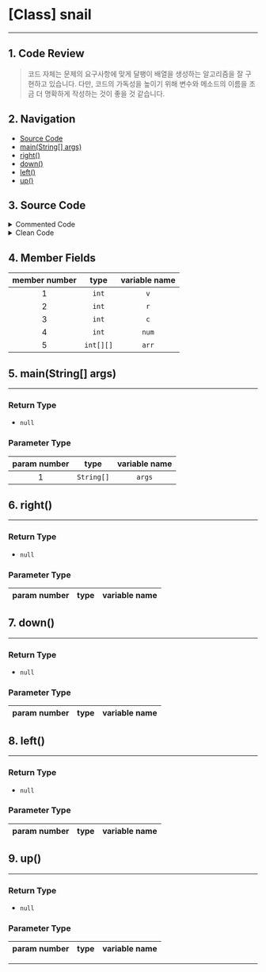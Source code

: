 # [Class] snail
* * *
## 1. Code Review
> 코드 자체는 문제의 요구사항에 맞게 달팽이 배열을 생성하는 알고리즘을 잘 구현하고 있습니다. 다만, 코드의 가독성을 높이기 위해 변수와 메소드의 이름을 조금 더 명확하게 작성하는 것이 좋을 것 같습니다.


## 2. Navigation
* [Source Code](#3-source-code)
* [main(String[] args)](#5-mainstring[]-args)
* [right()](#6-right)
* [down()](#7-down)
* [left()](#8-left)
* [up()](#9-up)

## 3. Source Code
<details><summary> Commented Code </summary><div markdown="1">

## Commented Code
* * *
 ```java 

//이 코드는 달팽이 배열을 생성하는 알고리즘입니다. 사용자로부터 정수 T를 입력받아 T번 반복하며, 각 반복마다 달팽이 배열을 생성하여 출력합니다. 달팽이 배열은 1부터 num * num까지의 숫자가 오른쪽, 아래쪽, 왼쪽, 위쪽 방향으로 차례대로 채워진 배열입니다.
public class snail {
    static int v=1;
    static int r =0;
    static int c=-1;
    static int num;
    static int [][] arr;
    public static void main(String[] args) throws Exception {

        BufferedReader b = new BufferedReader(new InputStreamReader(System.in));

        int T = Integer.parseInt(b.readLine());
        for(int i=1;i<=T;i++) {
            num = Integer.parseInt(b.readLine());
            arr = new int[num][num];

            r=0;
            c=-1;
            v=1;


            while(v <= num*num) {
                if(right()) break;
                if(down()) break;
                if(left())break;
                if(up())break;


            }
            System.out.println("# "+i);
            for(int a =0;a<num;a++){
                for(int j =0;j<num;j++){
                    System.out.print(arr[a][j]+" ");
                }
                System.out.println();
            }



        }

    }
    static boolean right() { //처음 위치포함
        while(true) {
            c++;
            //System.out.println(c);
            if(c>=num || arr[r][c] != 0) {
                c--;
                return false;
            }else {
                arr[r][c] = v;

                v++;

            }

            if(v == num*num+1) {return true;}
        }

    }
    static boolean down() { //처음 위치포함
        while(true) {
            r++;
            if(r>=num || arr[r][c] != 0) {
                r--;
                return false;
            }else {
                arr[r][c] = v;
                v++;
            }
            if(v == num*num+1) {return true;}
        }

    }
    static boolean left() { //처음 위치포함
        while(true) {
            c--;
            if(c<0 || arr[r][c] != 0) {
                c++;
                return false;
            }else {
                arr[r][c] = v;
                v++;
            }
            if(v == num*num+1) {return true;}
        }

    }
    static boolean up() { //처음 위치포함
        while(true) {
            r--;
            if(r<0 || arr[r][c] != 0) {
                r++;

                return false;
            }else {
                arr[r][c] = v;
                v++;
            }
            if(v == num*num+1) {return true;}
        }

    }


}

 ``` 
</div></details><details><summary> Clean Code </summary><div markdown="1">

## Clean Code
* * *
 ```java 
public class Snail {
    static int v = 1;
    static int r = 0;
    static int c = -1;
    static int num;
    static int [][] arr;

    public static void main(String[] args) throws Exception {
        BufferedReader br = new BufferedReader(new InputStreamReader(System.in));
        int T = Integer.parseInt(br.readLine());

        for(int i = 1; i <= T; i++) {
            num = Integer.parseInt(br.readLine());
            arr = new int[num][num];

            r = 0;
            c = -1;
            v = 1;

            while(v <= num * num) {
                if(moveRight()) break;
                if(moveDown()) break;
                if(moveLeft()) break;
                if(moveUp()) break;
            }

            System.out.println("# " + i);
            for(int a = 0; a < num; a++) {
                for(int j = 0; j < num; j++) {
                    System.out.print(arr[a][j] + " ");
                }
                System.out.println();
            }
        }
    }

    static boolean moveRight() {
        while(true) {
            c++;
            if(c >= num || arr[r][c] != 0) {
                c--;
                return false;
            }else {
                arr[r][c] = v;
                v++;
            }

            if(v == num * num + 1) {
                return true;
            }
        }
    }

    static boolean moveDown() {
        while(true) {
            r++;
            if(r >= num || arr[r][c] != 0) {
                r--;
                return false;
            }else {
                arr[r][c] = v;
                v++;
            }
            if(v == num * num + 1) {
                return true;
            }
        }
    }

    static boolean moveLeft() {
        while(true) {
            c--;
            if(c < 0 || arr[r][c] != 0) {
                c++;
                return false;
            }else {
                arr[r][c] = v;
                v++;
            }
            if(v == num * num + 1) {
                return true;
            }
        }
    }

    static boolean moveUp() {
        while(true) {
            r--;
            if(r < 0 || arr[r][c] != 0) {
                r++;
                return false;
            }else {
                arr[r][c] = v;
                v++;
            }
            if(v == num * num + 1) {
                return true;
            }
        }
    }
}
 ``` 
</div></details>

## 4. Member Fields
member number | type | variable name 
:-:|:---:|:---:
1 |`int`|`v`
2 |`int`|`r`
3 |`int`|`c`
4 |`int`|`num`
5 |`int[][]`|`arr`


## 5. main(String[] args)
* * *
### Return Type
- `null`
### Parameter Type
param number | type | variable name 
:-:|:---:|:---:
1 |`String[]`|`args`

## 6. right()
* * *
### Return Type
- `null`
### Parameter Type
param number | type | variable name 
:-:|:---:|:---:

## 7. down()
* * *
### Return Type
- `null`
### Parameter Type
param number | type | variable name 
:-:|:---:|:---:

## 8. left()
* * *
### Return Type
- `null`
### Parameter Type
param number | type | variable name 
:-:|:---:|:---:

## 9. up()
* * *
### Return Type
- `null`
### Parameter Type
param number | type | variable name 
:-:|:---:|:---:

* * *
